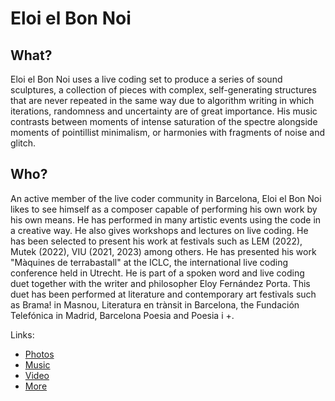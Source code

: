 # Eloi el Bon Noi

## What?
Eloi el Bon Noi uses a live coding set to produce a series of sound sculptures, a collection of
pieces with complex, self-generating structures that are never repeated in the same way due to
algorithm writing in which iterations, randomness and uncertainty are of great importance. His
music contrasts between moments of intense saturation of the spectre alongside moments of
pointillist minimalism, or harmonies with fragments of noise and glitch.

## Who?
An active member of the live coder community in Barcelona, Eloi el Bon Noi likes to see himself
as a composer capable of performing his own work by his own means. He has performed in many
artistic events using the code in a creative way. He also gives workshops and lectures on live
coding.
He has been selected to present his work at festivals such as LEM (2022), Mutek (2022), VIU
(2021, 2023) among others. He has presented his work "Màquines de terrabastall" at the ICLC,
the international live coding conference held in Utrecht.
He is part of a spoken word and live coding duet together with the writer and philosopher Eloy
Fernández Porta. This duet has been performed at literature and contemporary art festivals such
as Brama! in Masnou, Literatura en trànsit in Barcelona, the Fundación Telefónica in Madrid,
Barcelona Poesia and Poesia i +.

Links:

- [Photos](https://drive.google.com/drive/u/0/folders/1sknZsuhOc8duk_WB2u1TxzKPSLv1tHJl) 
- [Music](https://eloielbonnoi.bandcamp.com/track/al-mig-hi-ha-una-illa-mel-dica-perqu-puguis-sortir-a-respirar)
- [Video](https://www.youtube.com/watch?v=pfHpvlfkmJA&list=PLPpU9K6Wgm8tmhWsAwBRPr2rIy3xtKKeN&ab_channel=EloiIsern)
- [More](https://linktr.ee/eloielbonnoi)

